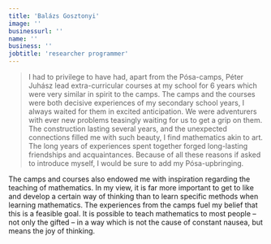 ```yaml
---
title: 'Balázs Gosztonyi'
image: ''
businessurl: ''
name: ''
business: ''
jobtitle: 'researcher programmer'
---
```


> I had to privilege to have had, apart from the Pósa-camps, Péter Juhász lead extra-curricular courses at my school for 6 years which were very similar in spirit to the camps. The camps and the courses were both decisive experiences of my secondary school years, I always waited for them in excited anticipation. We were adventurers with ever new problems teasingly waiting for us to get a grip on them. The construction lasting several years, and the unexpected connections filled me with such beauty, I find mathematics akin to art. The long years of experiences spent together forged long-lasting friendships and acquaintances. Because of all these reasons if asked to introduce myself, I would be sure to add my Pósa-upbringing.

The camps and courses also endowed me with inspiration regarding the teaching of mathematics. In my view, it is far more important to get to like and develop a certain way of thinking than to learn specific methods when learning mathematics. The experiences from the camps fuel my belief that this is a feasible goal. It is possible to teach mathematics to most people – not only the gifted – in a way which is not the cause of constant nausea, but means the joy of thinking.
